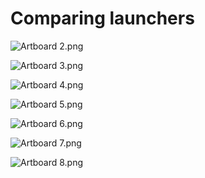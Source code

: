 # Comparing launchers

<p><img src="https://vertexschool.instructure.com/courses/440/files/26156/preview?verifier=gYXgvoNEqJ7TSBnqItR0UmLVD3PJjSqsaZ29Cc7k" alt="Artboard 2.png" data-api-endpoint="https://vertexschool.instructure.com/api/v1/courses/440/files/26156" data-api-returntype="File"></p>
<p><img src="https://vertexschool.instructure.com/courses/440/files/26157/preview?verifier=stHn5pI6pZoMAB7d0wdtrfMtkZXLLVgPk0EkQzAD" alt="Artboard 3.png" data-api-endpoint="https://vertexschool.instructure.com/api/v1/courses/440/files/26157" data-api-returntype="File"></p>
<p><img src="https://vertexschool.instructure.com/courses/440/files/26158/preview?verifier=xwklISNhcj3gywLD8vkN67VjEdcmLy532vBdFQqX" alt="Artboard 4.png" data-api-endpoint="https://vertexschool.instructure.com/api/v1/courses/440/files/26158" data-api-returntype="File"></p>
<p><img src="https://vertexschool.instructure.com/courses/440/files/26159/preview?verifier=s7HtHXzYzgtycT2e2Oi0NlkPlDComsbyGU7RlsYl" alt="Artboard 5.png" data-api-endpoint="https://vertexschool.instructure.com/api/v1/courses/440/files/26159" data-api-returntype="File"></p>
<p><img src="https://vertexschool.instructure.com/courses/440/files/26161/preview?verifier=wk8gLq9tZdspwEMzTZf7fftU840HhfWnrXfYvnJp" alt="Artboard 6.png" data-api-endpoint="https://vertexschool.instructure.com/api/v1/courses/440/files/26161" data-api-returntype="File"></p>
<p><img src="https://vertexschool.instructure.com/courses/440/files/26162/preview?verifier=bqy0PNXClbuyWGuiSurhOUMyJ85BBMkoypoIqJ4n" alt="Artboard 7.png" data-api-endpoint="https://vertexschool.instructure.com/api/v1/courses/440/files/26162" data-api-returntype="File"></p>
<p><img src="https://vertexschool.instructure.com/courses/440/files/26163/preview?verifier=IiBSY4IOcj5rdvoYPKucyFzDoap6EP4QhY5UkRHk" alt="Artboard 8.png" data-api-endpoint="https://vertexschool.instructure.com/api/v1/courses/440/files/26163" data-api-returntype="File"></p>